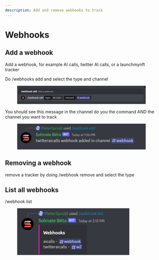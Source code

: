 ```yaml
---
description: Add and remove webhooks to track
---
```


# Webhooks

## Add a webhook

Add a webhook, for example AI calls, twitter AI calls, or a launchmynft tracker

Do /webhooks add and select the type and channel

<figure><img src="../.gitbook/assets/image (4).png" alt=""><figcaption></figcaption></figure>

You should see this message in the channel do you the command AND the channel you want to track

<figure><img src="../.gitbook/assets/image (41).png" alt=""><figcaption></figcaption></figure>

## Removing a webhook

remove a tracker by doing /webhook remove and select the type

## List all webhooks

/webhook list

<figure><img src="../.gitbook/assets/image.png" alt=""><figcaption></figcaption></figure>
